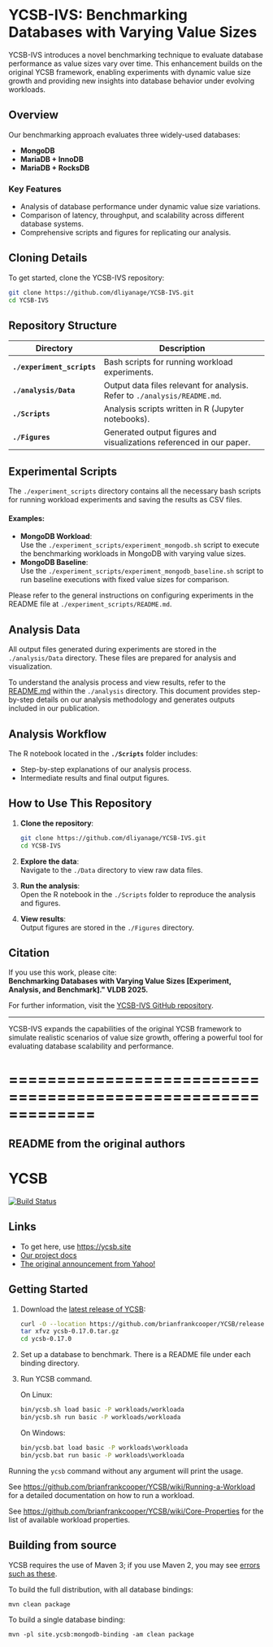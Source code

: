 <!--
Copyright (c) 2010 Yahoo! Inc., 2012 - 2016 YCSB contributors.
All rights reserved.

Licensed under the Apache License, Version 2.0 (the "License"); you
may not use this file except in compliance with the License. You
may obtain a copy of the License at

http://www.apache.org/licenses/LICENSE-2.0

Unless required by applicable law or agreed to in writing, software
distributed under the License is distributed on an "AS IS" BASIS,
WITHOUT WARRANTIES OR CONDITIONS OF ANY KIND, either express or
implied. See the License for the specific language governing
permissions and limitations under the License. See accompanying
LICENSE file.
-->
# YCSB-IVS: Benchmarking Databases with Varying Value Sizes  

YCSB-IVS introduces a novel benchmarking technique to evaluate database performance as value sizes vary over time. This enhancement builds on the original YCSB framework, enabling experiments with dynamic value size growth and providing new insights into database behavior under evolving workloads.  

## Overview  

Our benchmarking approach evaluates three widely-used databases:  
- **MongoDB**  
- **MariaDB + InnoDB**  
- **MariaDB + RocksDB**  

### Key Features  
- Analysis of database performance under dynamic value size variations.  
- Comparison of latency, throughput, and scalability across different database systems.  
- Comprehensive scripts and figures for replicating our analysis.  

## Cloning Details  

To get started, clone the YCSB-IVS repository:  
```bash
git clone https://github.com/dliyanage/YCSB-IVS.git
cd YCSB-IVS
```  

## Repository Structure  

| Directory                  | Description                                                                 |
|----------------------------|-----------------------------------------------------------------------------|
| **`./experiment_scripts`** | Bash scripts for running workload experiments.                             |
| **`./analysis/Data`**      | Output data files relevant for analysis. Refer to `./analysis/README.md`.  |
| **`./Scripts`**            | Analysis scripts written in R (Jupyter notebooks).                         |
| **`./Figures`**            | Generated output figures and visualizations referenced in our paper.       |  

## Experimental Scripts  

The `./experiment_scripts` directory contains all the necessary bash scripts for running workload experiments and saving the results as CSV files.  

#### Examples:  
- **MongoDB Workload**:  
  Use the `./experiment_scripts/experiment_mongodb.sh` script to execute the benchmarking workloads in MongoDB with varying value sizes.  
- **MongoDB Baseline**:  
  Use the `./experiment_scripts/experiment_mongodb_baseline.sh` script to run baseline executions with fixed value sizes for comparison. 

Please refer to the general instructions on configuring experiments in the README file at `./experiment_scripts/README.md`. 

## Analysis Data  

All output files generated during experiments are stored in the `./analysis/Data` directory. These files are prepared for analysis and visualization.  

To understand the analysis process and view results, refer to the [README.md](./analysis/README.md) within the `./analysis` directory. This document provides step-by-step details on our analysis methodology and generates outputs included in our publication.  

## Analysis Workflow  

The R notebook located in the **`./Scripts`** folder includes:  
- Step-by-step explanations of our analysis process.  
- Intermediate results and final output figures.  

## How to Use This Repository  

1. **Clone the repository**:  
   ```bash
   git clone https://github.com/dliyanage/YCSB-IVS.git
   cd YCSB-IVS
   ```  

2. **Explore the data**:  
   Navigate to the `./Data` directory to view raw data files.  

3. **Run the analysis**:  
   Open the R notebook in the `./Scripts` folder to reproduce the analysis and figures.  

4. **View results**:  
   Output figures are stored in the `./Figures` directory.  

## Citation  

If you use this work, please cite:  
**Benchmarking Databases with Varying Value Sizes [Experiment, Analysis, and Benchmark]." VLDB 2025.**  

For further information, visit the [YCSB-IVS GitHub repository](https://github.com/dliyanage/YCSB-IVS).  

---  

YCSB-IVS expands the capabilities of the original YCSB framework to simulate realistic scenarios of value size growth, offering a powerful tool for evaluating database scalability and performance.

=============================================================
=============================================================

## README from the original authors

YCSB
====================================
[![Build Status](https://travis-ci.org/brianfrankcooper/YCSB.png?branch=master)](https://travis-ci.org/brianfrankcooper/YCSB)



Links
-----
* To get here, use https://ycsb.site
* [Our project docs](https://github.com/brianfrankcooper/YCSB/wiki)
* [The original announcement from Yahoo!](https://labs.yahoo.com/news/yahoo-cloud-serving-benchmark/)

Getting Started
---------------

1. Download the [latest release of YCSB](https://github.com/brianfrankcooper/YCSB/releases/latest):

    ```sh
    curl -O --location https://github.com/brianfrankcooper/YCSB/releases/download/0.17.0/ycsb-0.17.0.tar.gz
    tar xfvz ycsb-0.17.0.tar.gz
    cd ycsb-0.17.0
    ```
    
2. Set up a database to benchmark. There is a README file under each binding 
   directory.

3. Run YCSB command. 

    On Linux:
    ```sh
    bin/ycsb.sh load basic -P workloads/workloada
    bin/ycsb.sh run basic -P workloads/workloada
    ```

    On Windows:
    ```bat
    bin/ycsb.bat load basic -P workloads\workloada
    bin/ycsb.bat run basic -P workloads\workloada
    ```

  Running the `ycsb` command without any argument will print the usage. 
   
  See https://github.com/brianfrankcooper/YCSB/wiki/Running-a-Workload
  for a detailed documentation on how to run a workload.

  See https://github.com/brianfrankcooper/YCSB/wiki/Core-Properties for 
  the list of available workload properties.


Building from source
--------------------

YCSB requires the use of Maven 3; if you use Maven 2, you may see [errors
such as these](https://github.com/brianfrankcooper/YCSB/issues/406).

To build the full distribution, with all database bindings:

    mvn clean package

To build a single database binding:

    mvn -pl site.ycsb:mongodb-binding -am clean package
